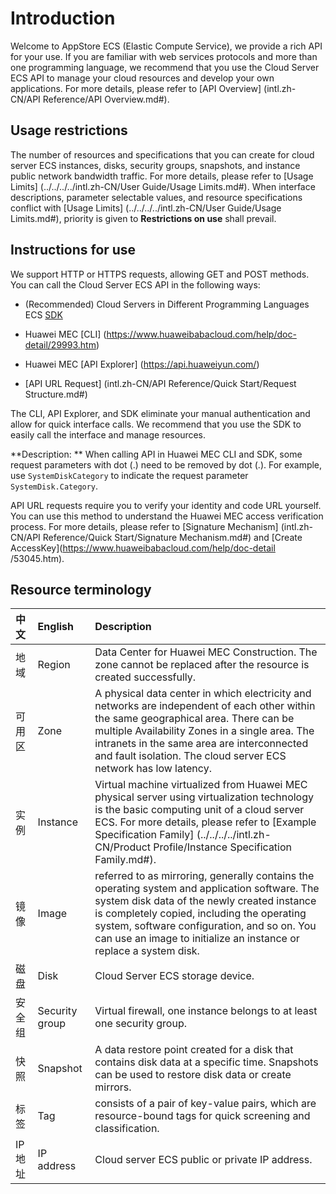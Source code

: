# Introduction

Welcome to AppStore ECS (Elastic Compute Service), we provide a rich API for your use. If you are familiar with web services protocols and more than one programming language, we recommend that you use the Cloud Server ECS API to manage your cloud resources and develop your own applications. For more details, please refer to [API Overview] (intl.zh-CN/API Reference/API Overview.md#).

## Usage restrictions

The number of resources and specifications that you can create for cloud server ECS instances, disks, security groups, snapshots, and instance public network bandwidth traffic. For more details, please refer to [Usage Limits] (../../../../intl.zh-CN/User Guide/Usage Limits.md#). When interface descriptions, parameter selectable values, and resource specifications conflict with [Usage Limits] (../../../../intl.zh-CN/User Guide/Usage Limits.md#), priority is given to **Restrictions on use** shall prevail.

## Instructions for use

We support HTTP or HTTPS requests, allowing GET and POST methods. You can call the Cloud Server ECS API in the following ways:

- (Recommended) Cloud Servers in Different Programming Languages ​​ECS [SDK](https://github.com/huaweiyun)

- Huawei MEC [CLI] (https://www.huaweibabacloud.com/help/doc-detail/29993.htm)

- Huawei MEC [API Explorer] (https://api.huaweiyun.com/)

- [API URL Request] (intl.zh-CN/API Reference/Quick Start/Request Structure.md#)


The CLI, API Explorer, and SDK eliminate your manual authentication and allow for quick interface calls. We recommend that you use the SDK to easily call the interface and manage resources.

**Description: ** When calling API in Huawei MEC CLI and SDK, some request parameters with dot (.) need to be removed by dot (.). For example, use `SystemDiskCategory` to indicate the request parameter `SystemDisk.Category`.

API URL requests require you to verify your identity and code URL yourself. You can use this method to understand the Huawei MEC access verification process. For more details, please refer to [Signature Mechanism] (intl.zh-CN/API Reference/Quick Start/Signature Mechanism.md#) and [Create AccessKey](https://www.huaweibabacloud.com/help/doc-detail /53045.htm).

## Resource terminology
|中文|English|Description|
|:-|:-|:-|
|地域|Region|Data Center for Huawei MEC Construction. The zone cannot be replaced after the resource is created successfully. |
| 可用区|Zone|A physical data center in which electricity and networks are independent of each other within the same geographical area. There can be multiple Availability Zones in a single area. The intranets in the same area are interconnected and fault isolation. The cloud server ECS network has low latency. |
|实例|Instance|Virtual machine virtualized from Huawei MEC physical server using virtualization technology is the basic computing unit of a cloud server ECS. For more details, please refer to [Example Specification Family] (../../../../intl.zh-CN/Product Profile/Instance Specification Family.md#). |
|镜像|Image|referred to as mirroring, generally contains the operating system and application software. The system disk data of the newly created instance is completely copied, including the operating system, software configuration, and so on. You can use an image to initialize an instance or replace a system disk. |
|磁盘|Disk|Cloud Server ECS storage device. |
|安全组|Security group|Virtual firewall, one instance belongs to at least one security group. |
|快照|Snapshot|A data restore point created for a disk that contains disk data at a specific time. Snapshots can be used to restore disk data or create mirrors. |
|标签|Tag| consists of a pair of key-value pairs, which are resource-bound tags for quick screening and classification. |
|IP地址|IP address|Cloud server ECS public or private IP address.